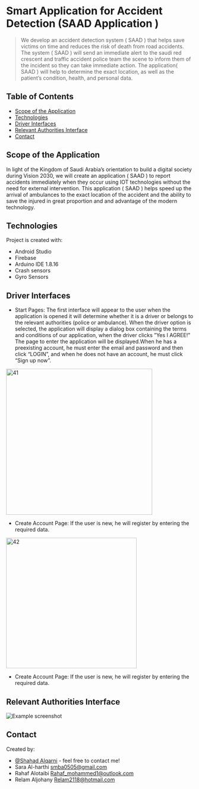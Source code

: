 # Smart Application for Accident Detection (SAAD Application )
> We develop an accident detection system ( SAAD ) that helps save victims on time and reduces the risk of death from road accidents. The system ( SAAD ) will send an immediate alert to the saudi red crescent and traffic accident police team the scene to inform them of the incident so they can take immediate action. The application( SAAD ) will help to determine the exact location, as well as the patient’s condition, health, and personal data.

## Table of Contents
* [Scope of the Application](#Scope-of-the-Application)
* [Technologies](#Technologies)
* [Driver Interfaces](#Driver-Interfaces)
* [Relevant Authorities Interface](#[Relevant-Authorities-Interface)
* [Contact](#contact)
<!-- * [License](#license) -->

## Scope of the Application
In light of the Kingdom of Saudi Arabia’s orientation to build a digital society during Vision 2030, we will create an application ( SAAD ) to report accidents immediately when they occur using IOT technologies without the need for external intervention. This application ( SAAD ) helps speed up the arrival of ambulances to the exact location of the accident and the ability to save the injured in great proportion and  and advantage of the modern technology.
	
## Technologies
Project is created with:
* Android Studio
* Firebase
* Arduino IDE 1.8.16
* Crash sensors
* Gyro Sensors



## Driver Interfaces
* Start Pages: The first interface will appear to the user when the application is opened it will determine whether it is a driver or belongs to the relevant authorities (police or ambulance).
When the driver option is selected, the application will display a dialog box containing the terms and conditions of our application, when the driver clicks ”Yes I AGREE!” The page to enter the application will be displayed.When he has a preexisting account, he must enter the email and password and then click “LOGIN”, and when he does not have an account, he must click “Sign up now”.
<img width="393" alt="41" src="https://user-images.githubusercontent.com/98490850/199354781-2165e400-4f0b-4e58-ba42-dc3c1fdfde53.png">

* Create Account Page: If the user is new, he will register by entering the required data.
<img width="351" alt="42" src="https://user-images.githubusercontent.com/98490850/199355220-2226ab18-3ea1-44dd-821c-bbbfe7c2e970.png">

* Create Account Page: If the user is new, he will register by entering the required data.


## Relevant Authorities Interface
![Example screenshot](./img/screenshot.png)
<!-- If you have screenshots you'd like to share, include them here. -->


## Contact
Created by:
* [@Shahad Alqarni](https://github.com/ShahadAlqarni) - feel free to contact me!
* Sara Al-harthi smba0505@gmail.com
* Rahaf Alotaibi Rahaf_mohammed1@outlook.com
* Relam Aljohany Relam2118@hotmail.com






